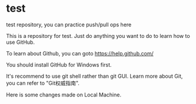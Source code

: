 ﻿test
====

test repository, you can practice push/pull ops here

This is a repository for test. Just do anything you want
to do to learn how to use GitHub.

To learn about Github, you can goto
https://help.github.com/

You should install GitHub for Windows first.

It's recommend to use git shell rather than git GUI.
Learn more about Git, you can refer to "Git权威指南".

Here is some changes made on Local Machine.
